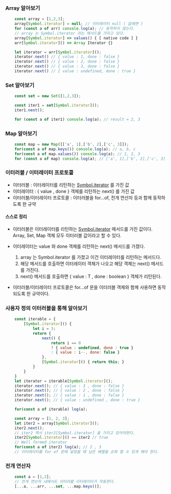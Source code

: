 ### Array 알아보기
```javascript
    const array = [1,2,3];
    array[Symbol.iterator] = null; // 이터레이터 null ( 없애면 )
    for (const a of arr) console.log(a); // 동작하지 않는다.
    // array 는 Symbol.iterator 라는 메서드를 가지고 있다.
    array[Symbol.iterator] => values() { [ native code ] }
    arr[Symbol.iterator]() => Array Iterator {}

    let iterator = arr[Symbol.iterator]();
    iterator.next() // { value : 1, done : false }
    iterator.next() // { value : 2, done : false }
    iterator.next() // { value : 3, done : false }
    iterator.next() // { value : undefined, done : true }

```
### Set 알아보기
```javascript
    const set = new Set([1,2,3]);

    const iter1 = set[Symbol.iterator]();
    iter1.next();

    for (const a of iter1) console.log(a); // result = 2, 3
```
### Map 알아보기
```javascript
    const map = new Map([['a', 1],['b', 2],['c', 3]]);
    for(const a of map.keys()) console.log(a); // a, b, c
    for(const a of map.values()) console.log(a); // 1, 2, 3
    for (const a of map) console.log(a); // ['a', 1],['b', 2],['c', 3]
```

### 이터러블 / 이터레이터 프로토콜
- 이터러블 : 이터레이터를 리턴하는 [Symbol.iterator]() 를 가진 값
- 이터레이터 : { value , done } 객체를 리턴하는 next() 를 가진 값
- 이터러블/이터레이터 프로토콜  : 이터러블을 for...of, 전개 연산자 등과 함께 동작하도록 한 규약


#### 스스로 정리
- 이터러블은 이터레이터를 리턴하는 [Symbol.iterator]() 메서드를 가진 값이다.  
Array, Set, Map 객체 모두 이터러블 값이라고 할 수 있다.
- 이터레이터는 value 와 done 객체를 리턴하는 next() 메서드를 가졌다.  
    1. array 는 Symbol.iterator 를 가졌고 이건 이터레이터를 리턴하는 메서드다.
    2. 해당 메서드를 호출하면 이터레이터 객체가 나오고 해당 객체는 next() 메서드를 가진다.
    3. next() 메서드를 호출하면 { value : T , done : boolean } 객체가 리턴된다.

- 이터러블/이터레이터 프로토콜은 for...of 문을 이터러블 객체와 함께 사용하면 동작되도록 한 규약이다.

### 사용자 정의 이터러블을 통해 알아보기
```javascript
    const iterable = {
        [Symbol.iterator]() {
            let i = 3;
            return {
                next() {
                    return i == 0 
                    ? { value : undefined, done : true } 
                    : { value : i--, done: false }
                },
                [Symbol.iterator]() { return this; }
            }
        }
    }
    let iterator = iterable[Symbol.iterator]();
    iterator.next(); // { value : 3 , done : false }
    iterator.next(); // { value : 2 , done : false }
    iterator.next(); // { value : 1 , done : false }
    iterator.next(); // { value : undefined , done : true }

    for(const a of iterable) log(a);

    const array = [1, 2, 3];
    let iter2 = array[Symbol.iterator]();
    iter2.next();
    // iter2 역시 iter2[Symbol.iterator] 을 가지고 있어야한다.
    iter2[Symbol.iterator]() == iter2 // true
    // Well formed iterator
    for(const a of iter2) log(a); // 2 , 3
    // 이터레이터를 for of 문에 넣었을 때 남은 배열을 순회 할 수 있게 해야 한다.
```

### 전개 연산자

```javascript
    const a = [1,2];
    // 전개 연산자 내에서도 이터러블 이터레이터가 작동한다.
    [...a, ...arr, ...set, ...map.keys()];
```